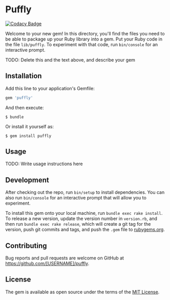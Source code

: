# Puffly

[![Codacy Badge](https://api.codacy.com/project/badge/Grade/bbf2d676a27842eab590d8dac0cda3ca)](https://www.codacy.com/app/Kevyder/puffly?utm_source=github.com&utm_medium=referral&utm_content=kevyder/puffly&utm_campaign=badger)

Welcome to your new gem! In this directory, you'll find the files you need to be able to package up your Ruby library into a gem. Put your Ruby code in the file `lib/puffly`. To experiment with that code, run `bin/console` for an interactive prompt.

TODO: Delete this and the text above, and describe your gem

## Installation

Add this line to your application's Gemfile:

```ruby
gem 'puffly'
```

And then execute:

    $ bundle

Or install it yourself as:

    $ gem install puffly

## Usage

TODO: Write usage instructions here

## Development

After checking out the repo, run `bin/setup` to install dependencies. You can also run `bin/console` for an interactive prompt that will allow you to experiment.

To install this gem onto your local machine, run `bundle exec rake install`. To release a new version, update the version number in `version.rb`, and then run `bundle exec rake release`, which will create a git tag for the version, push git commits and tags, and push the `.gem` file to [rubygems.org](https://rubygems.org).

## Contributing

Bug reports and pull requests are welcome on GitHub at https://github.com/[USERNAME]/puffly.


## License

The gem is available as open source under the terms of the [MIT License](http://opensource.org/licenses/MIT).

